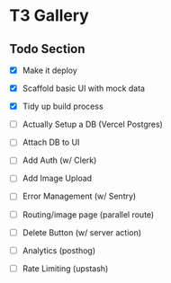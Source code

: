 # T3 Gallery

## Todo Section

- [x] Make it deploy
- [x] Scaffold basic UI with mock data
- [x] Tidy up build process
- [ ] Actually Setup a DB (Vercel Postgres)
- [ ] Attach DB to UI
- [ ] Add Auth (w/ Clerk)
- [ ] Add Image Upload
- [ ] Error Management (w/ Sentry)
- [ ] Routing/image page (parallel route)
- [ ] Delete Button (w/ server action)
- [ ] Analytics (posthog)
- [ ] Rate Limiting (upstash)



